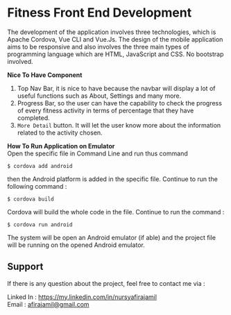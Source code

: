 
# Fitness Front End Development

The development of the application involves three technologies, which is Apache Cordova, Vue CLI and Vue.Js. 
The design of the mobile application aims to be responsive and also involves the three main types of programming language which are HTML,
JavaScript and CSS. No bootstrap involved.

<b> Nice To Have Component </b>
1. Top Nav Bar, it is nice to have because the navbar will display a lot of useful functions such as About, Settings and many more.
2. Progress Bar, so the user can have the capability to check the progress of every fitness activity in terms of percentage that they have completed.
3. `More Detail` button. It will let the user know more about the information related to the activity chosen.

<b> How To Run Application on Emulator </b><br/>
Open the specific file in Command Line and run thus command
```
$ cordova add android
```
then the Android platform is added in the specific file. Continue to run the following command :
```
$ cordova build
```
Cordova will build the whole code in the file. Continue to run the command :
```
$ cordova run android
```
The system will be open an Android emulator (if able) and the project file will be running on the opened Android emulator.

## Support
If there is any question about the project, feel free to contact me via :

Linked In : https://my.linkedin.com/in/nursyafirajamil<br/>
Email : afirajamil@gmail.com
